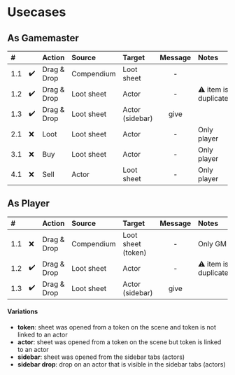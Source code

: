 # Usecases

## As Gamemaster

| #   |  | Action | Source | Target | Message | Notes |
| :-  | --| :- | :- | :- | :--: | :- |
| 1.1 | :heavy_check_mark: | Drag & Drop | Compendium | Loot sheet   | - | |
| 1.2 | :heavy_check_mark: | Drag & Drop | Loot sheet | Actor | - | :warning: item is duplicated   |
| 1.3 | :heavy_check_mark: | Drag & Drop | Loot sheet | Actor (sidebar)  | give | |
| 2.1 | :x: | Loot | Loot sheet | Actor | - | Only player |
| 3.1 | :x: | Buy | Loot sheet | Actor  | - | Only player |
| 4.1 | :x: | Sell | Actor | Loot sheet | - | Only player |

## As Player

| #   |  | Action | Source | Target | Message | Notes |
| :-  | --| :- | :- | :- | :--: | :- |
| 1.1 | :x: | Drag & Drop | Compendium | Loot sheet (token)   | - | Only GM |
| 1.2 | :heavy_check_mark: | Drag & Drop | Loot sheet | Actor | - | :warning: item is duplicated   |
| 1.3 | :heavy_check_mark: | Drag & Drop | Loot sheet | Actor (sidebar)  | give | |



#### Variations

* **token**: sheet was opened from a token on the scene and token is not linked to an actor
* **actor**: sheet was opened from a token on the scene but token is linked to an actor
* **sidebar**: sheet was opened from the sidebar tabs (actors)
* **sidebar drop**: drop on an actor that is visible in the sidebar tabs (actors)
